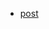 - [post](https://leaddev.com/hiring-onboarding-retention/not-all-engineering-leaders-are-engineering-managers)